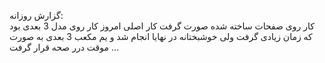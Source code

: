 گزارش روزانه:     
کار روی صفحات ساخته شده صورت گرفت 
کار اصلی امروز کار روی مدل 3 بعدی بود که زمان زیادی گرفت ولی خوشبختانه 
در نهایا انجام شد و یم مکعب 3 بعدی به صورت موقت درر صحه قرار گرفت ...
